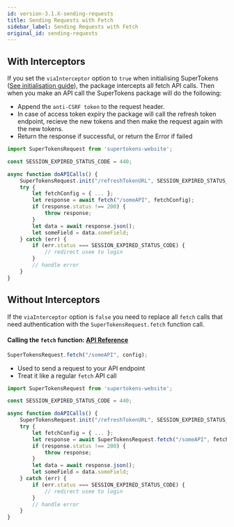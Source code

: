 ```yaml
---
id: version-3.1.X-sending-requests
title: Sending Requests with Fetch
sidebar_label: Sending Requests with Fetch
original_id: sending-requests
---
```


## With Interceptors

If you set the ```viaInterceptor``` option to ```true``` when initialising SuperTokens ([See initialisation guide](initialisation.md)), the package intercepts all fetch API calls. Then when you make an API call the SuperTokens package will do the following:

- Append the ```anti-CSRF token``` to the request header.
- In case of access token expiry the package will call the refresh token endpoint, recieve the new tokens and then make the request again with the new tokens.
- Return the response if successful, or return the Error if failed

```js
import SuperTokensRequest from 'supertokens-website';

const SESSION_EXPIRED_STATUS_CODE = 440;

async function doAPICalls() {
    SuperTokensRequest.init("/refreshTokenURL", SESSION_EXPIRED_STATUS_CODE, true);
    try {
        let fetchConfig = { ... };
        let response = await fetch("/someAPI", fetchConfig);
        if (response.status !== 200) {
            throw response;
        }
        let data = await response.json();
        let someField = data.someField;
    } catch (err) {
        if (err.status === SESSION_EXPIRED_STATUS_CODE) {
            // redirect usee to login
        }
        // handle error
    }
}
```

## Without Interceptors

If the ```viaInterceptor``` option is ```false``` you need to replace all ```fetch``` calls that need authentication with the ```SuperTokensRequest.fetch``` function call. 


#### Calling the ```fetch``` function: [API Reference](api-reference#supertokensfetchfetchurl-config)

```js
SuperTokensRequest.fetch("/someAPI", config);
```

- Used to send a request to your API endpoint
- Treat it like a regular ```fetch``` API call
```js
import SuperTokensRequest from 'supertokens-website';

const SESSION_EXPIRED_STATUS_CODE = 440;

async function doAPICalls() {
    SuperTokensRequest.init("/refreshTokenURL", SESSION_EXPIRED_STATUS_CODE, false);
    try {
        let fetchConfig = { ... };
        let response = await SuperTokensRequest.fetch("/someAPI", fetchConfig);
        if (response.status !== 200) {
            throw response;
        }
        let data = await response.json();
        let someField = data.someField;
    } catch (err) {
        if (err.status === SESSION_EXPIRED_STATUS_CODE) {
            // redirect usee to login
        }
        // handle error
    }
}
```